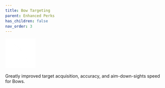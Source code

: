 ```yaml
---
title: Bow Targeting
parent: Enhanced Perks
has_children: false
nav_order: 3
---
```


![](https://raw.githubusercontent.com/snowstormclan/Armor-Perks/master/images/Targeting/Bow.png)

Greatly improved target acquisition, accuracy, and aim-down-sights speed for Bows.
